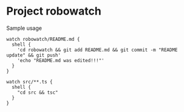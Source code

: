 # Project robowatch

Sample usage

```
watch robowatch/README.md {
  shell {
    'cd robowatch && git add README.md && git commit -m "README update" && git push'
    'echo "README.md was edited!!!"'
  }
}

watch src/**.ts {
  shell {
    "cd src && tsc"
  }
}
```
